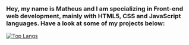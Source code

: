 ### Hey, my name is Matheus and I am specializing in Front-end web development, mainly with HTML5, CSS and JavaScript languages. Have a look at some of my projects below:
[![Top Langs](https://github-readme-stats.vercel.app/api/top-langs/?username=NewCalixto&layout=compact)](https://github.com/NewCalixto/github-readme-stats)

